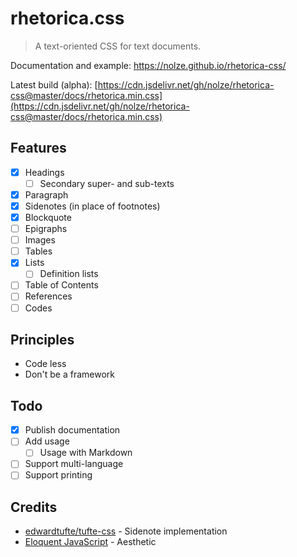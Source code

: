 # rhetorica.css

> A text-oriented CSS for text documents.

Documentation and example: <https://nolze.github.io/rhetorica-css/>

Latest build (alpha): [https://cdn.jsdelivr.net/gh/nolze/rhetorica-css@master/docs/rhetorica.min.css](https://cdn.jsdelivr.net/gh/nolze/rhetorica-css@master/docs/rhetorica.min.css)

## Features

* [x] Headings
  * [ ] Secondary super- and sub-texts
* [x] Paragraph
* [x] Sidenotes (in place of footnotes)
* [x] Blockquote
* [ ] Epigraphs
* [ ] Images
* [ ] Tables
* [x] Lists
  * [ ] Definition lists
* [ ] Table of Contents
* [ ] References
* [ ] Codes

## Principles

* Code less
* Don't be a framework

## Todo

* [x] Publish documentation
* [ ] Add usage
  * [ ] Usage with Markdown
* [ ] Support multi-language
* [ ] Support printing

## Credits

* [edwardtufte/tufte-css](https://github.com/edwardtufte/tufte-css) - Sidenote implementation
* [Eloquent JavaScript](https://eloquentjavascript.net/) - Aesthetic
